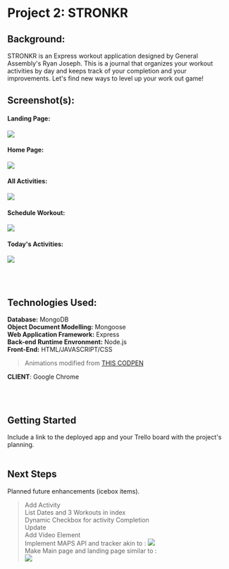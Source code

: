 # Project 2: STRONKR
  ## Background:
  STRONKR is an Express workout application designed by General Assembly's Ryan Joseph. This is a journal that organizes your workout activities by day and keeps track of your completion and your improvements. Let's find new ways to level up your work out game!
<br>
  ## Screenshot(s):
   #### Landing Page:
   <img src="https://i.imgur.com/dMwoj6d.png"><img><br>
   #### Home Page:
   <img src="https://i.imgur.com/UKlEEpi.png"><img><br>
   #### All Activities:
   <img src="https://i.imgur.com/djfmj7w.png"><img><br>
   #### Schedule Workout:
   <img src="https://i.imgur.com/yXx3YeX.png"><img><br>
   #### Today's Activities:
   <img src="https://i.imgur.com/UsdGd6E.png"><img><br>
 
<br>
<br>

  ## Technologies Used:
  
  **Database:** MongoDB <br>
  **Object Document Modelling:** Mongoose <br>
  **Web Application Framework:** Express <br>
  **Back-end Runtime Envronment:** Node.js <br>
  **Front-End:** HTML/JAVASCRIPT/CSS <br>
  >  Animations modified from <a href="https://codepen.io/nelledejones/pen/gOOPWrK">THIS CODPEN </a> <br>

  **CLIENT**: Google Chrome<br>
   
<br>
<br> 

  ## Getting Started
  Include a link to the deployed app and your Trello board with the project's planning.
<br>
<br>
  
  ## Next Steps
  Planned future enhancements (icebox items).
  
  > Add Activity<br>
  > List Dates and 3 Workouts in index<br>
  > Dynamic Checkbox for activity Completion<br>
  > Update<br>
  > Add Video Element<br>
  > Implement MAPS API and tracker akin to : <img src="https://i.imgur.com/Aj5tiCg.png"> </img><br>
  >Make Main page and landing page similar to :<br>  <img src="https://i.imgur.com/72ObEZ0.png"><img><br>

